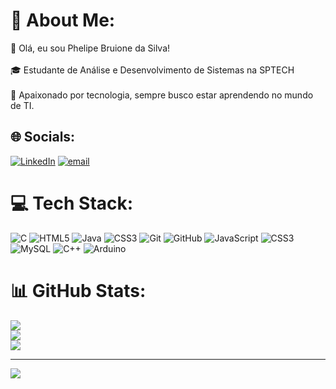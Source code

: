 # 💫 About Me:
👋 Olá, eu sou Phelipe Bruione da Silva! <br><br>🎓 Estudante de Análise e Desenvolvimento de Sistemas na SPTECH <br><br>🚀 Apaixonado por tecnologia, sempre busco estar aprendendo no mundo de TI.


## 🌐 Socials:
[![LinkedIn](https://img.shields.io/badge/LinkedIn-%230077B5.svg?logo=linkedin&logoColor=white)]([https://linkedin.com/in/PhelipeBruionedaSilva](https://www.linkedin.com/in/phelipe-bruione-6472b21bb/)) [![email](https://img.shields.io/badge/Email-D14836?logo=gmail&logoColor=white)](mailto:phelipe953@gmail.com) 

# 💻 Tech Stack:
![C](https://img.shields.io/badge/c-%2300599C.svg?style=for-the-badge&logo=c&logoColor=white) ![HTML5](https://img.shields.io/badge/html5-%23E34F26.svg?style=for-the-badge&logo=html5&logoColor=white) ![Java](https://img.shields.io/badge/java-%23ED8B00.svg?style=for-the-badge&logo=openjdk&logoColor=white) ![CSS3](https://img.shields.io/badge/css3-%231572B6.svg?style=for-the-badge&logo=css3&logoColor=white) ![Git](https://img.shields.io/badge/git-%23F05033.svg?style=for-the-badge&logo=git&logoColor=white) ![GitHub](https://img.shields.io/badge/github-%23121011.svg?style=for-the-badge&logo=github&logoColor=white) ![JavaScript](https://img.shields.io/badge/javascript-%23323330.svg?style=for-the-badge&logo=javascript&logoColor=%23F7DF1E) ![CSS3](https://img.shields.io/badge/css3-%231572B6.svg?style=for-the-badge&logo=css3&logoColor=white) ![MySQL](https://img.shields.io/badge/mysql-4479A1.svg?style=for-the-badge&logo=mysql&logoColor=white) ![C++](https://img.shields.io/badge/c++-%2300599C.svg?style=for-the-badge&logo=c%2B%2B&logoColor=white) ![Arduino](https://img.shields.io/badge/-Arduino-00979D?style=for-the-badge&logo=Arduino&logoColor=white)
# 📊 GitHub Stats:
![](https://github-readme-stats.vercel.app/api?username=phelipesilva22&theme=blue_navy&hide_border=false&include_all_commits=false&count_private=false)<br/>
![](https://github-readme-streak-stats.herokuapp.com/?user=phelipesilva22&theme=blue_navy&hide_border=false)<br/>
![](https://github-readme-stats.vercel.app/api/top-langs/?username=phelipesilva22&theme=blue_navy&hide_border=false&include_all_commits=false&count_private=false&layout=compact)

---
[![](https://visitcount.itsvg.in/api?id=phelipesilva22&icon=0&color=0)](https://visitcount.itsvg.in)

<!-- Proudly created with GPRM ( https://gprm.itsvg.in ) -->
